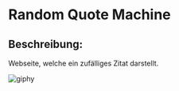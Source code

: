 # Random Quote Machine
## Beschreibung:
Webseite, welche ein zufälliges Zitat darstellt.

![giphy](https://user-images.githubusercontent.com/117094162/211635850-5b29aedb-6b1f-4e34-875c-6ffb33672e38.gif)

